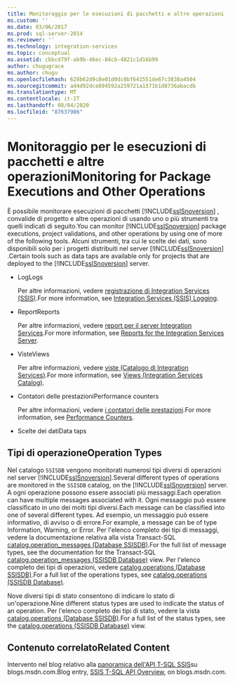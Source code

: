 ```yaml
---
title: Monitoraggio per le esecuzioni di pacchetti e altre operazioni | Microsoft Docs
ms.custom: ''
ms.date: 03/06/2017
ms.prod: sql-server-2014
ms.reviewer: ''
ms.technology: integration-services
ms.topic: conceptual
ms.assetid: cbbcd79f-ab9b-46ec-84cb-4821c1d16b99
author: chugugrace
ms.author: chugu
ms.openlocfilehash: 628b62d9c8e01d0dc0bf641551de67c3838a4504
ms.sourcegitcommit: ad4d92dce894592a259721a1571b1d8736abacdb
ms.translationtype: MT
ms.contentlocale: it-IT
ms.lasthandoff: 08/04/2020
ms.locfileid: "87637986"
---
```

# <a name="monitoring-for-package-executions-and-other-operations"></a><span data-ttu-id="207e1-102">Monitoraggio per le esecuzioni di pacchetti e altre operazioni</span><span class="sxs-lookup"><span data-stu-id="207e1-102">Monitoring for Package Executions and Other Operations</span></span>
  <span data-ttu-id="207e1-103">È possibile monitorare esecuzioni di pacchetti [!INCLUDE[ssISnoversion](../../includes/ssisnoversion-md.md)] , convalide di progetto e altre operazioni di usando uno o più strumenti tra quelli indicati di seguito.</span><span class="sxs-lookup"><span data-stu-id="207e1-103">You can monitor [!INCLUDE[ssISnoversion](../../includes/ssisnoversion-md.md)] package executions, project validations, and other operations by using one of more of the following tools.</span></span> <span data-ttu-id="207e1-104">Alcuni strumenti, tra cui le scelte dei dati, sono disponibili solo per i progetti distribuiti nel server [!INCLUDE[ssISnoversion](../../includes/ssisnoversion-md.md)] .</span><span class="sxs-lookup"><span data-stu-id="207e1-104">Certain tools such as data taps are available only for projects that are deployed to the [!INCLUDE[ssISnoversion](../../includes/ssisnoversion-md.md)] server.</span></span>  
  
-   <span data-ttu-id="207e1-105">Log</span><span class="sxs-lookup"><span data-stu-id="207e1-105">Logs</span></span>  
  
     <span data-ttu-id="207e1-106">Per altre informazioni, vedere [registrazione di Integration Services &#40;SSIS&#41;](integration-services-ssis-logging.md).</span><span class="sxs-lookup"><span data-stu-id="207e1-106">For more information, see [Integration Services &#40;SSIS&#41; Logging](integration-services-ssis-logging.md).</span></span>  
  
-   <span data-ttu-id="207e1-107">Report</span><span class="sxs-lookup"><span data-stu-id="207e1-107">Reports</span></span>  
  
     <span data-ttu-id="207e1-108">Per altre informazioni, vedere [report per il server Integration Services](../reports-for-the-integration-services-server.md).</span><span class="sxs-lookup"><span data-stu-id="207e1-108">For more information, see [Reports for the Integration Services Server](../reports-for-the-integration-services-server.md).</span></span>  
  
-   <span data-ttu-id="207e1-109">Viste</span><span class="sxs-lookup"><span data-stu-id="207e1-109">Views</span></span>  
  
     <span data-ttu-id="207e1-110">Per altre informazioni, vedere [viste &#40;Catalogo di Integration Services&#41;](/sql/integration-services/system-views/views-integration-services-catalog).</span><span class="sxs-lookup"><span data-stu-id="207e1-110">For more information, see [Views &#40;Integration Services Catalog&#41;](/sql/integration-services/system-views/views-integration-services-catalog).</span></span>  
  
-   <span data-ttu-id="207e1-111">Contatori delle prestazioni</span><span class="sxs-lookup"><span data-stu-id="207e1-111">Performance counters</span></span>  
  
     <span data-ttu-id="207e1-112">Per altre informazioni, vedere [i contatori delle prestazioni](performance-counters.md).</span><span class="sxs-lookup"><span data-stu-id="207e1-112">For more information, see [Performance Counters](performance-counters.md).</span></span>  
  
-   <span data-ttu-id="207e1-113">Scelte dei dati</span><span class="sxs-lookup"><span data-stu-id="207e1-113">Data taps</span></span>  
  
## <a name="operation-types"></a><span data-ttu-id="207e1-114">Tipi di operazione</span><span class="sxs-lookup"><span data-stu-id="207e1-114">Operation Types</span></span>  
 <span data-ttu-id="207e1-115">Nel catalogo `SSISDB` vengono monitorati numerosi tipi diversi di operazioni nel server [!INCLUDE[ssISnoversion](../../includes/ssisnoversion-md.md)].</span><span class="sxs-lookup"><span data-stu-id="207e1-115">Several different types of operations are monitored in the `SSISDB` catalog, on the [!INCLUDE[ssISnoversion](../../includes/ssisnoversion-md.md)] server.</span></span> <span data-ttu-id="207e1-116">A ogni operazione possono essere associati più messaggi.</span><span class="sxs-lookup"><span data-stu-id="207e1-116">Each operation can have multiple messages associated with it.</span></span> <span data-ttu-id="207e1-117">Ogni messaggio può essere classificato in uno dei molti tipi diversi.</span><span class="sxs-lookup"><span data-stu-id="207e1-117">Each message can be classified into one of several different types.</span></span> <span data-ttu-id="207e1-118">Ad esempio, un messaggio può essere informativo, di avviso o di errore.</span><span class="sxs-lookup"><span data-stu-id="207e1-118">For example, a message can be of type Information, Warning, or Error.</span></span> <span data-ttu-id="207e1-119">Per l'elenco completo dei tipi di messaggi, vedere la documentazione relativa alla vista Transact-SQL [catalog.operation_messages &#40;Database SSISDB&#41;](/sql/integration-services/system-views/catalog-operation-messages-ssisdb-database).</span><span class="sxs-lookup"><span data-stu-id="207e1-119">For the full list of message types, see the documentation for the Transact-SQL [catalog.operation_messages &#40;SSISDB Database&#41;](/sql/integration-services/system-views/catalog-operation-messages-ssisdb-database) view.</span></span> <span data-ttu-id="207e1-120">Per l'elenco completo dei tipi di operazioni, vedere [catalog.operations &#40;Database SSISDB&#41;](/sql/integration-services/system-views/catalog-operations-ssisdb-database).</span><span class="sxs-lookup"><span data-stu-id="207e1-120">For a full list of the operations types, see [catalog.operations &#40;SSISDB Database&#41;](/sql/integration-services/system-views/catalog-operations-ssisdb-database).</span></span>  
  
 <span data-ttu-id="207e1-121">Nove diversi tipi di stato consentono di indicare lo stato di un'operazione.</span><span class="sxs-lookup"><span data-stu-id="207e1-121">Nine different status types are used to indicate the status of an operation.</span></span> <span data-ttu-id="207e1-122">Per l'elenco completo dei tipi di stato, vedere la vista [catalog.operations &#40;Database SSISDB&#41;](/sql/integration-services/system-views/catalog-operations-ssisdb-database).</span><span class="sxs-lookup"><span data-stu-id="207e1-122">For a full list of the status types, see the [catalog.operations &#40;SSISDB Database&#41;](/sql/integration-services/system-views/catalog-operations-ssisdb-database) view.</span></span>  
  
## <a name="related-content"></a><span data-ttu-id="207e1-123">Contenuto correlato</span><span class="sxs-lookup"><span data-stu-id="207e1-123">Related Content</span></span>  
 <span data-ttu-id="207e1-124">Intervento nel blog relativo alla [panoramica dell'API T-SQL SSIS](https://go.microsoft.com/fwlink/?LinkId=249051)su blogs.msdn.com.</span><span class="sxs-lookup"><span data-stu-id="207e1-124">Blog entry, [SSIS T-SQL API Overview](https://go.microsoft.com/fwlink/?LinkId=249051), on blogs.msdn.com.</span></span>  
  
  
